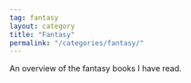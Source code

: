 ```yaml
---
tag: fantasy
layout: category
title: "Fantasy"
permalink: "/categories/fantasy/"
---
```

An overview of the fantasy books I have read.
